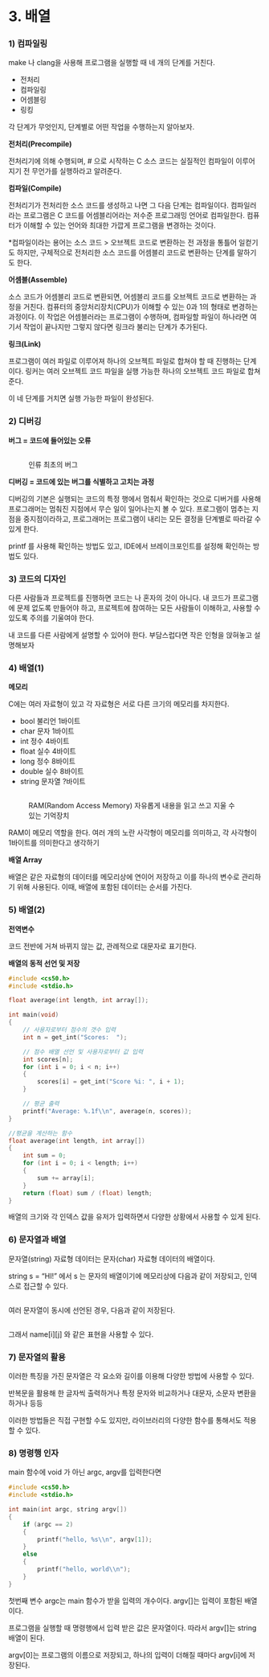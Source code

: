 # 3. 배열

### 1) 컴파일링

make 나 clang을 사용해 프로그램을 실행할 때 네 개의 단계를 거친다.

* 전처리
* 컴파일링
* 어셈블링
* 링킹

각 단계가 무엇인지, 단계별로 어떤 작업을 수행하는지 알아보자.

**전처리(Precompile)**

전처리기에 의해 수행되며, # 으로 시작하는 C 소스 코드는 실질적인 컴파일이 이루어지기 전 무언가를 실행하라고 알려준다.

**컴파일(Compile)**

전처리기가 전처리한 소스 코드를 생성하고 나면 그 다음 단계는 컴파일이다. 컴파일러라는 프로그램은 C 코드를 어셈블리어라는 저수준 프로그래밍 언어로 컴파일한다. 컴퓨터가 이해할 수 있는 언어와 최대한 가깝게 프로그램을 변경하는 것이다.

\*컴파일이라는 용어는 소스 코드 > 오브젝트 코드로 변환하는 전 과정을 통틀어 일컫기도 하지만, 구체적으로 전처리한 소스 코드를 어셈블리 코드로 변환하는 단계를 말하기도 한다.

**어셈블(Assemble)**

소스 코드가 어셈블리 코드로 변환되면, 어셈블리 코드를 오브젝트 코드로 변환하는 과정을 거친다. 컴퓨터의 중앙처리장치(CPU)가 이해할 수 있는 0과 1의 형태로 변경하는 과정이다. 이 작업은 어셈블러라는 프로그램이 수행하며, 컴파일할 파일이 하나라면 여기서 작업이 끝나지만 그렇지 않다면 링크라 불리는 단계가 추가된다.

**링크(Link)**

프로그램이 여러 파일로 이루어져 하나의 오브젝트 파일로 합쳐야 할 때 진행하는 단계이다. 링커는 여러 오브젝트 코드 파일을 실행 가능한 하나의 오브젝트 코드 파일로 합쳐준다.

이 네 단계를 거치면 실행 가능한 파일이 완성된다.



### 2) 디버깅

**버그 = 코드에 들어있는 오류**

<figure><img src="../../.gitbook/assets/image (58).png" alt=""><figcaption><p>인류 최초의 버그</p></figcaption></figure>

**디버깅 = 코드에 있는 버그를 식별하고 고치는 과정**

디버깅의 기본은 실행되는 코드의 특정 행에서 멈춰서 확인하는 것으로 디버거를 사용해 프로그래머는 멈춰진 지점에서 무슨 일이 일어나는지 볼 수 있다. 프로그램이 멈추는 지점을 중지점이라하고, 프로그래머는 프로그램이 내리는 모든 결정을 단계별로 따라갈 수 있게 한다.

printf 를 사용해 확인하는 방법도 있고, IDE에서 브레이크포인트를 설정해 확인하는 방법도 있다.



### 3) 코드의 디자인

다른 사람들과 프로젝트를 진행하면 코드는 나 혼자의 것이 아니다. 내 코드가 프로그램에 문제 없도록 만들어야 하고, 프로젝트에 참여하는 모든 사람들이 이해하고, 사용할 수 있도록 주의를 기울여야 한다.

내 코드를 다른 사람에게 설명할 수 있어야 한다. 부담스럽다면 작은 인형을 앉혀놓고 설명해보자



### 4) 배열(1)

**메모리**

C에는 여러 자료형이 있고 각 자료형은 서로 다른 크기의 메모리를 차지한다.

* bool 불리언 1바이트
* char 문자 1바이트
* int 정수 4바이트
* float 실수 4바이트
* long 정수 8바이트
* double 실수 8바이트
* string 문자열 ?바이트

<figure><img src="../../.gitbook/assets/image (133).png" alt=""><figcaption><p>RAM(Random Access Memory) 자유롭게 내용을 읽고 쓰고 지울 수 있는 기억장치</p></figcaption></figure>

RAM이 메모리 역할을 한다. 여러 개의 노란 사각형이 메모리를 의미하고, 각 사각형이 1바이트를 의미한다고 생각하기

**배열 Array**

배열은 같은 자료형의 데이터를 메모리상에 연이어 저장하고 이를 하나의 변수로 관리하기 위해 사용된다. 이때, 배열에 포함된 데이터는 순서를 가진다.



### 5) 배열(2)

**전역변수**

코드 전반에 거쳐 바뀌지 않는 값, 관례적으로 대문자로 표기한다.

**배열의 동적 선언 및 저장**

```c
#include <cs50.h>
#include <stdio.h>

float average(int length, int array[]);

int main(void)
{
    // 사용자로부터 점수의 갯수 입력
    int n = get_int("Scores:  ");

    // 점수 배열 선언 및 사용자로부터 값 입력
    int scores[n];
    for (int i = 0; i < n; i++)
    {
        scores[i] = get_int("Score %i: ", i + 1);
    }

    // 평균 출력
    printf("Average: %.1f\\n", average(n, scores));
}

//평균을 계산하는 함수
float average(int length, int array[])
{
    int sum = 0;
    for (int i = 0; i < length; i++)
    {
        sum += array[i];
    }
    return (float) sum / (float) length;
}
```

배열의 크기와 각 인덱스 값을 유저가 입력하면서 다양한 상황에서 사용할 수 있게 된다.



### 6) 문자열과 배열

문자열(string) 자료형 데이터는 문자(char) 자료형 데이터의 배열이다.

string s = “HI!” 에서 s 는 문자의 배열이기에 메모리상에 다음과 같이 저장되고, 인덱스로 접근할 수 있다.

<figure><img src="../../.gitbook/assets/image (134).png" alt=""><figcaption></figcaption></figure>

여러 문자열이 동시에 선언된 경우, 다음과 같이 저장된다.

<figure><img src="../../.gitbook/assets/image (69).png" alt=""><figcaption></figcaption></figure>

그래서 name\[i]\[j] 와 같은 표현을 사용할 수 있다.



### 7) 문자열의 활용

이러한 특징을 가진 문자열은 각 요소와 길이를 이용해 다양한 방법에 사용할 수 있다.

반복문을 활용해 한 글자씩 출력하거나 특정 문자와 비교하거나 대문자, 소문자 변환을 하거나 등등

이러한 방법들은 직접 구현할 수도 있지만, 라이브러리의 다양한 함수를 통해서도 적용할 수 있다.



### 8) 명령행 인자

main 함수에 void 가 아닌 argc, argv를 입력한다면

```c
#include <cs50.h>
#include <stdio.h>

int main(int argc, string argv[])
{
    if (argc == 2)
    {
        printf("hello, %s\\n", argv[1]);
    }
    else
    {
        printf("hello, world\\n");
    }
}
```

첫번째 변수 argc는 main 함수가 받을 입력의 개수이다. argv\[]는 입력이 포함된 배열이다.

프로그램을 실행할 때 명령행에서 입력 받은 값은 문자열이다. 따라서 argv\[]는 string 배열이 된다.

argv\[0]는 프로그램의 이름으로 저장되고, 하나의 입력이 더해질 때마다 argv\[i]에 저장된다.
